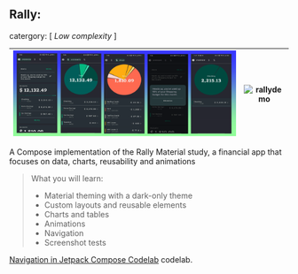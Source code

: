 ## Rally:

catergory: [ *Low complexity* ]

|  ![RallyBanner](./RallyScreenshots/RallyBanner.png)   | <img width="150px" height="320px" alt="rallydemo" src =".\RallyScreenshots/RallyDemo.gif"/> |
|-----|------------------------------------------------------------------------------|


A Compose implementation of the Rally Material study, a financial app that focuses on data, charts,
reusability and animations
> What you will learn:
> * Material theming with a dark-only theme
> * Custom layouts and reusable elements
> * Charts and tables
> * Animations
> * Navigation
> * Screenshot tests





[Navigation in Jetpack Compose Codelab](https://developer.android.com/codelabs/jetpack-compose-navigation)
codelab.
